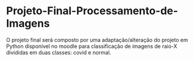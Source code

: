 # Projeto-Final-Processamento-de-Imagens
 O projeto final será composto por uma adaptação/alteração do projeto em Python disponível no moodle para classificação de imagens de raio-X divididas em duas classes: covid e normal.
